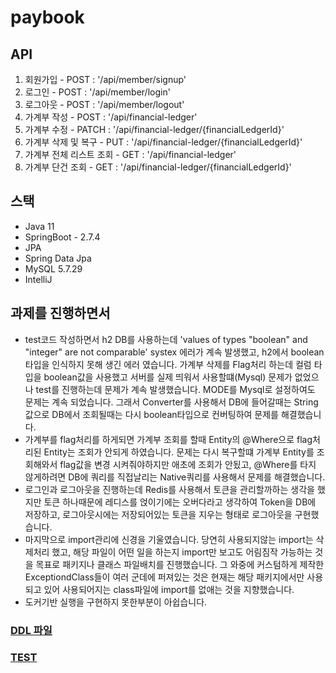 # paybook

## API
1. 회원가입 - POST : '/api/member/signup'
2. 로그인 - POST : '/api/member/login'
3. 로그아웃 - POST : '/api/member/logout'
4. 가계부 작성 - POST : '/api/financial-ledger'
5. 가계부 수정 - PATCH : '/api/financial-ledger/{financialLedgerId}'
6. 가계부 삭제 및 복구 - PUT : '/api/financial-ledger/{financialLedgerId}'
7. 가계부 전체 리스트 조회 - GET : '/api/financial-ledger'
8. 가계부 단건 조회 - GET : '/api/financial-ledger/{financialLedgerId}'

## 스택  
- Java 11
- SpringBoot - 2.7.4
- JPA
- Spring Data Jpa
- MySQL 5.7.29
- IntelliJ

## 과제를 진행하면서
- test코드 작성하면서 h2 DB를 사용하는데 'values of types "boolean" and "integer" are not comparable' systex 에러가 계속 발생했고, h2에서 boolean타입을 인식하지 못해 생긴 에러 였습니다. 가계부 삭제를 Flag처리 하는데 컬럼 타입을 boolean값을 사용했고 서버를 실제 띄워서 사용할떄(Mysql) 문제가 없었으나 test를 진행하는데 문제가 계속 발생했습니다. MODE를 Mysql로 설정하여도 문제는 계속 되었습니다. 그래서 Converter를 사용해서 DB에 들어갈때는 String 값으로 DB에서 조회될때는 다시 boolean타입으로 컨버팅하여 문제를 해결했습니다. 
- 가계부를 flag처리를 하게되면 가계부 조회를 할때 Entity의 @Where으로 flag처리된 Entity는 조회가 안되게 하였습니다. 문제는 다시 복구할떄 가계부 Entity를 조회해와서 flag값을 변경 시켜줘야하지만 애초에 조회가 안됬고, @Where를 타지 않게하려면 DB에 쿼리를 직접날리는 Native쿼리를 사용해서 문제를 해결했습니다.
- 로그인과 로그아웃을 진행하는데 Redis를 사용해서 토큰을 관리할까하는 생각을 했지만 토큰 하나때문에 레디스를 얹이기에는 오버다라고 생각하여 Token을 DB에 저장하고, 로그아웃시에는 저장되어있는 토큰을 지우는 형태로 로그아웃을 구현했습니다. 
- 마지막으로 import관리에 신경을 기울였습니다. 당연히 사용되지않는 import는 삭제처리 했고, 해당 파일이 어떤 일을 하는지 import만 보고도 어림짐작 가능하는 것을 목표로 패키지나 클래스 파일배치를 진행했습니다. 그 와중에 커스텀하게 제작한 ExceptiondClass들이 여러 군데에 퍼져있는 것은 현재는 해당 패키지에서만 사용되고 있어 사용되어지는 class파일에 import를 없애는 것을 지향했습니다.
- 도커기반 실행을 구현하지 못한부분이 아쉽습니다. 


### [DDL 파일](https://github.com/Allaccept12/paybook/blob/main/src/main/resources/schema.sql)
### [TEST](https://github.com/Allaccept12/paybook/tree/main/src/test/java/com/example/paybook)


